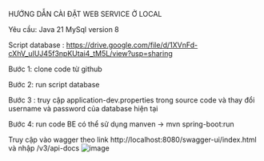 HƯỚNG DẪN CÀI ĐẶT WEB SERVICE Ở LOCAL

Yêu cầu:
Java 21
MySql version 8

Script database : https://drive.google.com/file/d/1XVnFd-cXhV_uIUJ45f3npKUtai4_tM5L/view?usp=sharing

Bước 1: clone code từ github

Bước 2: run script database

Bước 3 : truy cập application-dev.properties trong source code và thay đổi username và password của database hiện tại

Bước 4: run code BE có thể sử dụng manven -> mvn spring-boot:run

Truy cập vào wagger theo link http://localhost:8080/swagger-ui/index.html và nhập /v3/api-docs
![image](https://github.com/user-attachments/assets/edbecd39-5310-48f0-9c1e-abdccb7046a6)
